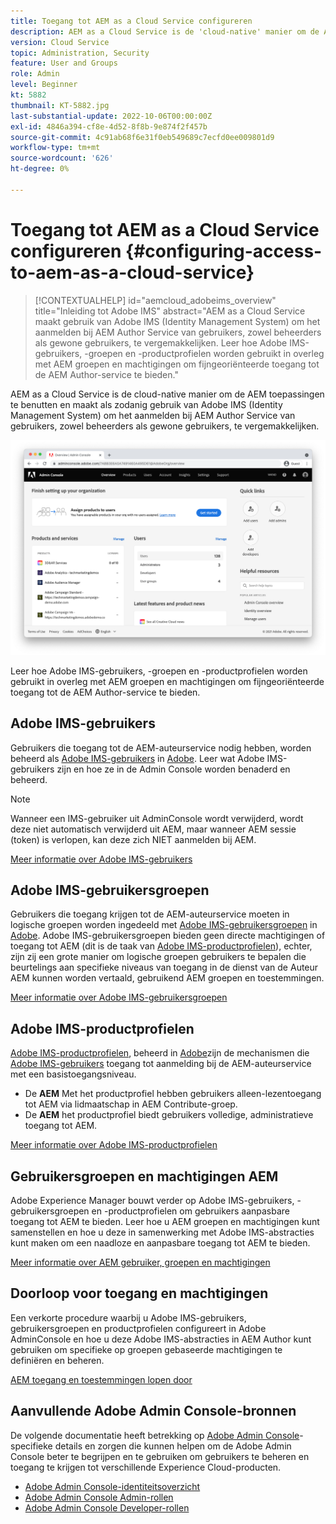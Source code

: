```yaml
---
title: Toegang tot AEM as a Cloud Service configureren
description: AEM as a Cloud Service is de 'cloud-native' manier om de AEM toepassingen te benutten en maakt als zodanig gebruik van Adobe IMS (Identity Management System) om het aanmelden bij AEM Author Service van gebruikers, zowel beheerders als gewone gebruikers, te vergemakkelijken. Leer hoe u Adobe IMS-gebruikers, gebruikersgroepen en productprofielen gebruikt in combinatie met AEM groepen en machtigingen om specifieke toegang tot AEM-auteur te bieden.
version: Cloud Service
topic: Administration, Security
feature: User and Groups
role: Admin
level: Beginner
kt: 5882
thumbnail: KT-5882.jpg
last-substantial-update: 2022-10-06T00:00:00Z
exl-id: 4846a394-cf8e-4d52-8f8b-9e874f2f457b
source-git-commit: 4c91ab68f6e31f0eb549689c7ecfd0ee009801d9
workflow-type: tm+mt
source-wordcount: '626'
ht-degree: 0%

---
```


# Toegang tot AEM as a Cloud Service configureren {#configuring-access-to-aem-as-a-cloud-service}

>[!CONTEXTUALHELP]
>id="aemcloud_adobeims_overview"
>title="Inleiding tot Adobe IMS"
>abstract="AEM as a Cloud Service maakt gebruik van Adobe IMS (Identity Management System) om het aanmelden bij AEM Author Service van gebruikers, zowel beheerders als gewone gebruikers, te vergemakkelijken. Leer hoe Adobe IMS-gebruikers, -groepen en -productprofielen worden gebruikt in overleg met AEM groepen en machtigingen om fijngeoriënteerde toegang tot de AEM Author-service te bieden."

AEM as a Cloud Service is de cloud-native manier om de AEM toepassingen te benutten en maakt als zodanig gebruik van Adobe IMS (Identity Management System) om het aanmelden bij AEM Author Service van gebruikers, zowel beheerders als gewone gebruikers, te vergemakkelijken.

![Adobe Admin Console](./assets/hero.png)

Leer hoe Adobe IMS-gebruikers, -groepen en -productprofielen worden gebruikt in overleg met AEM groepen en machtigingen om fijngeoriënteerde toegang tot de AEM Author-service te bieden.

## Adobe IMS-gebruikers

Gebruikers die toegang tot de AEM-auteurservice nodig hebben, worden beheerd als [Adobe IMS-gebruikers](https://helpx.adobe.com/nl/enterprise/using/set-up-identity.html) in [Adobe](https://adminconsole.adobe.com). Leer wat Adobe IMS-gebruikers zijn en hoe ze in de Admin Console worden benaderd en beheerd.

>[!NOTE]
>
>Wanneer een IMS-gebruiker uit AdminConsole wordt verwijderd, wordt deze niet automatisch verwijderd uit AEM, maar wanneer AEM sessie (token) is verlopen, kan deze zich NIET aanmelden bij AEM.


[Meer informatie over Adobe IMS-gebruikers](./adobe-ims-users.md)

## Adobe IMS-gebruikersgroepen

Gebruikers die toegang krijgen tot de AEM-auteurservice moeten in logische groepen worden ingedeeld met [Adobe IMS-gebruikersgroepen](https://helpx.adobe.com/enterprise/using/user-groups.html) in [Adobe](https://adminconsole.adobe.com). Adobe IMS-gebruikersgroepen bieden geen directe machtigingen of toegang tot AEM (dit is de taak van [Adobe IMS-productprofielen](#adobe-ims-product-profiles)), echter, zijn zij een grote manier om logische groepen gebruikers te bepalen die beurtelings aan specifieke niveaus van toegang in de dienst van de Auteur AEM kunnen worden vertaald, gebruikend AEM groepen en toestemmingen.

[Meer informatie over Adobe IMS-gebruikersgroepen](./adobe-ims-user-groups.md)

## Adobe IMS-productprofielen

[Adobe IMS-productprofielen](https://helpx.adobe.com/enterprise/using/manage-permissions-and-roles.html), beheerd in [Adobe](https://adminconsole.adobe.com)zijn de mechanismen die [Adobe IMS-gebruikers](#adobe-ims-users) toegang tot aanmelding bij de AEM-auteurservice met een basistoegangsniveau.

+ De __AEM__ Met het productprofiel hebben gebruikers alleen-lezentoegang tot AEM via lidmaatschap in AEM Contribute-groep.
+ De __AEM__ het productprofiel biedt gebruikers volledige, administratieve toegang tot AEM.

[Meer informatie over Adobe IMS-productprofielen](./adobe-ims-product-profiles.md)

## Gebruikersgroepen en machtigingen AEM

Adobe Experience Manager bouwt verder op Adobe IMS-gebruikers, -gebruikersgroepen en -productprofielen om gebruikers aanpasbare toegang tot AEM te bieden. Leer hoe u AEM groepen en machtigingen kunt samenstellen en hoe u deze in samenwerking met Adobe IMS-abstracties kunt maken om een naadloze en aanpasbare toegang tot AEM te bieden.

[Meer informatie over AEM gebruiker, groepen en machtigingen](./aem-users-groups-and-permissions.md)

## Doorloop voor toegang en machtigingen

Een verkorte procedure waarbij u Adobe IMS-gebruikers, gebruikersgroepen en productprofielen configureert in Adobe AdminConsole en hoe u deze Adobe IMS-abstracties in AEM Author kunt gebruiken om specifieke op groepen gebaseerde machtigingen te definiëren en beheren.

[AEM toegang en toestemmingen lopen door](./walk-through.md)

## Aanvullende Adobe Admin Console-bronnen

De volgende documentatie heeft betrekking op [Adobe Admin Console](https://adminconsole.adobe.com)-specifieke details en zorgen die kunnen helpen om de Adobe Admin Console beter te begrijpen en te gebruiken om gebruikers te beheren en toegang te krijgen tot verschillende Experience Cloud-producten.

+ [Adobe Admin Console-identiteitsoverzicht](https://helpx.adobe.com/enterprise/using/identity.html)
+ [Adobe Admin Console Admin-rollen](https://helpx.adobe.com/enterprise/using/admin-roles.html)
+ [Adobe Admin Console Developer-rollen](https://helpx.adobe.com/enterprise/using/manage-developers.html)

